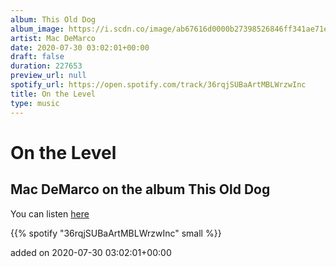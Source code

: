 ```yaml
---
album: This Old Dog
album_image: https://i.scdn.co/image/ab67616d0000b27398526846ff341ae71e5c3818
artist: Mac DeMarco
date: 2020-07-30 03:02:01+00:00
draft: false
duration: 227653
preview_url: null
spotify_url: https://open.spotify.com/track/36rqjSUBaArtMBLWrzwInc
title: On the Level
type: music
---
```



# On the Level

## Mac DeMarco on the album This Old Dog

You can listen [here](https://open.spotify.com/track/36rqjSUBaArtMBLWrzwInc)

{{% spotify "36rqjSUBaArtMBLWrzwInc" small %}}

added on 2020-07-30 03:02:01+00:00